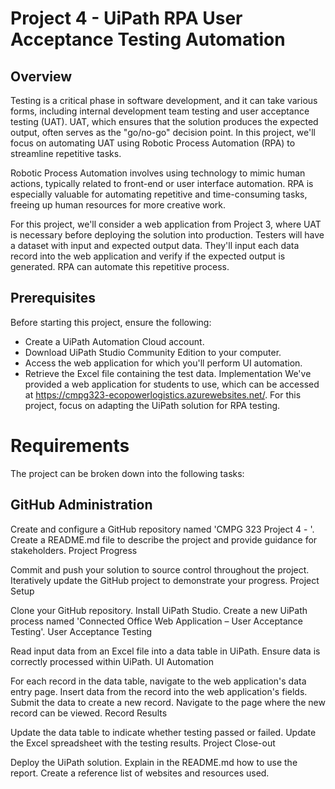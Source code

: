 # Project 4 - UiPath RPA User Acceptance Testing Automation
## Overview
Testing is a critical phase in software development, and it can take various forms, including internal development team testing and user acceptance testing (UAT). UAT, which ensures that the solution produces the expected output, often serves as the "go/no-go" decision point. In this project, we'll focus on automating UAT using Robotic Process Automation (RPA) to streamline repetitive tasks.

Robotic Process Automation involves using technology to mimic human actions, typically related to front-end or user interface automation. RPA is especially valuable for automating repetitive and time-consuming tasks, freeing up human resources for more creative work.

For this project, we'll consider a web application from Project 3, where UAT is necessary before deploying the solution into production. Testers will have a dataset with input and expected output data. They'll input each data record into the web application and verify if the expected output is generated. RPA can automate this repetitive process.

## Prerequisites
Before starting this project, ensure the following:

  - Create a UiPath Automation Cloud account.
  - Download UiPath Studio Community Edition to your computer.
  - Access the web application for which you'll perform UI automation.
  - Retrieve the Excel file containing the test data.
Implementation
We've provided a web application for students to use, which can be accessed at https://cmpg323-ecopowerlogistics.azurewebsites.net/. For this project, focus on adapting the UiPath solution for RPA testing.

# Requirements
The project can be broken down into the following tasks:

## GitHub Administration

Create and configure a GitHub repository named 'CMPG 323 Project 4 - <add your student number>'.
Create a README.md file to describe the project and provide guidance for stakeholders.
Project Progress

Commit and push your solution to source control throughout the project.
Iteratively update the GitHub project to demonstrate your progress.
Project Setup

Clone your GitHub repository.
Install UiPath Studio.
Create a new UiPath process named 'Connected Office Web Application – User Acceptance Testing'.
User Acceptance Testing

Read input data from an Excel file into a data table in UiPath.
Ensure data is correctly processed within UiPath.
UI Automation

For each record in the data table, navigate to the web application's data entry page.
Insert data from the record into the web application's fields.
Submit the data to create a new record.
Navigate to the page where the new record can be viewed.
Record Results

Update the data table to indicate whether testing passed or failed.
Update the Excel spreadsheet with the testing results.
Project Close-out

Deploy the UiPath solution.
Explain in the README.md how to use the report.
Create a reference list of websites and resources used.
